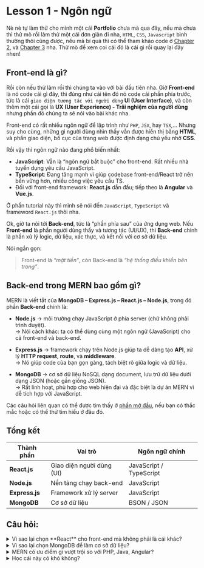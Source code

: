 # Lesson 1 - Ngôn ngữ
Nè nè tự làm thử cho mình một cái **Portfolio** chưa mà qua đây, nếu mà chưa thì thử mò rồi làm thử một cái đơn giản đi nha, `HTML`, `CSS`, `Javascript` bình thường thôi cũng được, nếu mà bí quá thì có thể tham khảo code ở [Chapter 2](https://github.com/Kaivian/MERN-Tutorial/wiki/Chapter-2), và [Chapter 3](https://github.com/Kaivian/MERN-Tutorial/wiki/Chapter-3) nha. Thử mò để xem coi cái đó là cái gì rồi quay lại đây nhen!

## Front-end là gì?

Rồi còn nếu thử làm rồi thì chúng ta vào với bài đầu tiên nha. Giờ **Front-end** là nó code cái gì đây, thì đúng như cái tên đó nó code cái phần phía trước, tức là cái `giao diện tương tác với người dùng` **UI (User Interface)**, và còn thêm một cái gọi là **UX (User Experience) - Trãi nghiệm của người dùng** nhưng phần đó chúng ta sẽ nói vào bài khác nha.

Front-end có rất nhiều ngôn ngữ để lập trình như `PHP`, `JSX`, hay `TSX`,… Nhưng suy cho cùng, những gì người dùng nhìn thấy vẫn được hiển thị bằng **HTML**, và phần giao diện, bố cục của trang web được định dạng chủ yếu nhờ **CSS**.

Rồi vậy thì ngôn ngữ nào đang phổ biến nhất:

-   **JavaScript**: Vẫn là “ngôn ngữ bắt buộc” cho front-end. Rất nhiều nhà tuyển dụng yêu cầu JavaScript.
-   **TypeScript**: Đang tăng mạnh vì giúp codebase front-end/React trở nên bền vững hơn, nhiều công việc yêu cầu TS. 
-   Đối với front-end framework: **React.js** dẫn đầu; tiếp theo là **Angular** và **Vue.js**.

Ở phần tutorial này thì mình sẽ nói đến `JavaScript`, `TypeScript` và frameword `React.js` thôi nha. 

Ok, giờ ta nói tới **Back-end**, tức là “phần phía sau” của ứng dụng web. Nếu **Front-end** là phần người dùng thấy và tương tác (UI/UX), thì **Back-end** chính là phần xử lý logic, dữ liệu, xác thực, và kết nối với cơ sở dữ liệu.

Nói ngắn gọn:
> Front-end là _“mặt tiền”_, còn Back-end là _“hệ thống điều khiển bên trong”_.

## Back-end trong MERN bao gồm gì?

MERN là viết tắt của **MongoDB – Express.js – React.js – Node.js**, trong đó phần **Back-end** chính là:

-   **Node.js** → môi trường chạy JavaScript ở phía server (chứ không phải trình duyệt).  
    → Nói cách khác: ta có thể dùng cùng một ngôn ngữ (JavaScript) cho cả front-end và back-end.
    
-   **Express.js** → framework chạy trên Node.js giúp ta dễ dàng tạo **API**, xử lý **HTTP request**, **route**, và **middleware**.  
    → Nó giúp code của bạn gọn gàng, tách biệt rõ giữa logic và dữ liệu.
    
-   **MongoDB** → cơ sở dữ liệu NoSQL dạng document, lưu trữ dữ liệu dưới dạng JSON (hoặc gần giống JSON).  
    → Rất linh hoạt, phù hợp cho web hiện đại và đặc biệt là dự án MERN vì dễ tích hợp với JavaScript.

Các câu hỏi liên quan có thể được tìm thấy ở [phần mở đầu](https://github.com/Kaivian/MERN-Tutorial/wiki), nếu bạn có thắc mắc hoặc có thể thử tìm hiểu ở đâu đó.

## Tổng kết

| Thành phần     | Vai trò                   | Ngôn ngữ chính          |
| -------------- | ------------------------- | ----------------------- |
| **React.js**   | Giao diện người dùng (UI) | JavaScript / TypeScript |
| **Node.js**    | Nền tảng chạy back-end    | JavaScript              |
| **Express.js** | Framework xử lý server    | JavaScript              |
| **MongoDB**    | Cơ sở dữ liệu             | BSON / JSON             |

## Câu hỏi:

<details>
<summary>Vì sao lại chọn **React** cho front-end mà không phải là cái khác?</summary>
  
React được tạo ra bởi **Meta (Facebook)** và hiện là framework front-end phổ biến nhất thế giới.

Lý do chọn React thay vì các framework khác như Angular hay Vue:

1. **Tư duy component-based** → Chia nhỏ giao diện thành từng phần (component) tái sử dụng được.

2. **Cộng đồng cực lớn** → Tài liệu, thư viện hỗ trợ, video hướng dẫn rất nhiều. 
   
3. **Hiệu năng cao** → Cơ chế Virtual DOM giúp cập nhật giao diện nhanh hơn mà không phải render lại toàn bộ trang.  

4. **Dễ học – dễ mở rộng** → Chỉ cần biết JavaScript là có thể bắt đầu. Sau này học thêm TypeScript hoặc Next.js cũng rất dễ tích hợp.

5. **Được doanh nghiệp tin dùng** → Netflix, Meta, Airbnb, Discord,… đều dùng React trong sản phẩm của họ.

> Tóm lại: React cân bằng giữa **đơn giản, hiệu suất và khả năng mở rộng**, nên là lựa chọn lý tưởng cho người mới và cả doanh nghiệp lớn.
</details>

<details>
<summary>Vì sao lại chọn MongoDB để làm cơ sở dữ liệu?</summary>
  
MongoDB là cơ sở dữ liệu NoSQL dạng document (JSON-like), rất phù hợp với ứng dụng web hiện đại.

Vì sao chọn MongoDB:

1. Lưu dữ liệu linh hoạt → Không cần schema cố định, có thể thay đổi cấu trúc dữ liệu dễ dàng.

2. Tương thích tự nhiên với JavaScript → Dữ liệu dạng JSON nên dễ thao tác giữa front-end và back-end.

3. Hiệu năng tốt khi scale → Dễ mở rộng, chạy ổn định cho ứng dụng nhiều người dùng.

4. Cộng đồng mạnh & dễ dùng → MongoDB Compass cho phép quản lý dữ liệu trực quan, dễ học hơn SQL.

> Nói ngắn gọn: MongoDB “ăn rơ” với Node.js và React — tất cả đều nói chung một “ngôn ngữ” là JSON.
</details>

<details>
<summary>MERN có ưu điểm gì vượt trội so với PHP, Java, Angular?</summary>

| So sánh                 | MERN (Mongo + Express + React + Node)        | PHP / Java / Angular                                |
| ----------------------- | -------------------------------------------- | --------------------------------------------------- |
| **Ngôn ngữ chính**      | Chỉ cần JavaScript cho toàn bộ stack         | Phải học thêm nhiều ngôn ngữ (PHP, SQL, Java, v.v.) |
| **Hiệu năng**           | Node.js non-blocking, xử lý song song tốt    | PHP/Java xử lý tuần tự, chậm hơn với real-time app  |
| **Kiến trúc hiện đại**  | Dựa trên API + JSON → dễ làm SPA, mobile app | Thường phụ thuộc vào template server-side           |
| **Triển khai (Deploy)** | Dễ triển khai toàn bộ stack lên 1 server     | Backend, frontend, DB tách biệt, setup phức tạp hơn |
| **Độ linh hoạt**        | Linh hoạt, code ít ràng buộc                 | Framework nặng, nhiều quy tắc cố định               |

</details>

<details>
<summary>Học cái này có khó không?</summary>

Không khó, nhưng phải đi đúng trình tự.  
MERN không đòi hỏi học nhiều ngôn ngữ, nhưng lại đòi hỏi hiểu cách các phần kết nối với nhau.

Cách tiếp cận hợp lý:
1. Nắm vững HTML, CSS, JavaScript → nền tảng front-end.

2. Học React.js → xây giao diện động.

3. Học Node.js + Express.js → tạo server và API.

4. Học MongoDB → lưu và truy xuất dữ liệu.

5. Ghép lại thành Full MERN App → hiểu luồng dữ liệu xuyên suốt.

> Nếu bạn đã quen code logic Java hoặc C++ rồi, thì MERN sẽ rất “mượt” — vì nó dùng chung tư duy lập trình, chỉ khác cú pháp và cách làm việc với web.
</details>